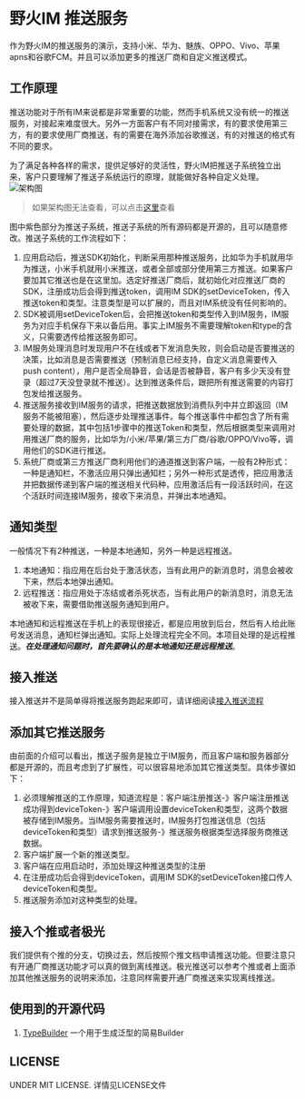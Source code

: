 # 野火IM 推送服务
作为野火IM的推送服务的演示，支持小米、华为、魅族、OPPO、Vivo、苹果apns和谷歌FCM。并且可以添加更多的推送厂商和自定义推送模式。

## 工作原理
推送功能对于所有IM来说都是非常重要的功能，然而手机系统又没有统一的推送服务，对接起来难度很大。另外一方面客户有不同对接需求，有的要求使用第三方，有的要求使用厂商推送，有的需要在海外添加谷歌推送，有的对推送的格式有不同的要求。

为了满足各种各样的需求，提供足够好的灵活性，野火IM把推送子系统独立出来，客户只要理解了推送子系统运行的原理，就能做好各种自定义处理。
![架构图](https://docs.wildfirechat.cn/architecture/wildfire_architecture.png)
> 如果架构图无法查看，可以点击[这里](https://docs.wildfirechat.cn/architecture/wildfire_architecture.png)查看

图中紫色部分为推送子系统，推送子系统的所有源码都是开源的，且可以随意修改。推送子系统的工作流程如下：
1. 应用启动后，推送SDK初始化，判断采用那种推送服务，比如华为手机就用华为推送，小米手机就用小米推送，或者全部或部分使用第三方推送。如果客户要加其它推送也是在这里加。选定好推送厂商后，就初始化对应推送厂商的SDK，注册成功后会得到推送token，调用IM SDK的setDeviceToken，传入推送token和类型。注意类型是可以扩展的，而且对IM系统没有任何影响的。
2. SDK被调用setDeviceToken后，会把推送token和类型传入到IM服务，IM服务为对应手机保存下来以备后用。事实上IM服务不需要理解token和type的含义，只需要透传给推送服务即可。
3. IM服务处理消息时发现用户不在线或者下发消息失败，则会启动是否要推送的决策，比如消息是否需要推送（预制消息已经支持，自定义消息需要传入push content），用户是否全局静音，会话是否被静音，客户有多少天没有登录（超过7天没登录就不推送）。达到推送条件后，跟把所有推送需要的内容打包发给推送服务。
4. 推送服务接收到IM服务的请求，把推送数据放到消费队列中并立即返回（IM服务不能被阻塞），然后逐步处理推送事件。每个推送事件中都包含了所有需要处理的数据，其中包括1步骤中的推送Token和类型，然后根据类型来调用对用推送厂商的服务，比如华为/小米/苹果/第三方厂商/谷歌/OPPO/Vivo等，调用他们的SDK进行推送。
5. 系统厂商或第三方推送厂商利用他们的通道推送到客户端，一般有2种形式：一种是通知栏，不激活应用只弹出通知栏；另外一种形式是透传，把应用激活并把数据传递到客户端的推送相关代码种，应用激活后有一段活跃时间，在这个活跃时间连接IM服务，接收下来消息，并弹出本地通知。

## 通知类型
一般情况下有2种推送，一种是本地通知，另外一种是远程推送。
1. 本地通知：指应用在后台处于激活状态，当有此用户的新消息时，消息会被收下来，然后本地弹出通知。
2. 远程推送：指应用处于冻结或者杀死状态，当有此用户的新消息时，消息无法被收下来，需要借助推送服务通知到用户。

本地通知和远程推送在手机上的表现很接近，都是应用放到后台，然后有人给此账号发送消息，通知栏弹出通知。实际上处理流程完全不同。本项目处理的是远程推送。***在处理通知问题时，首先要确认的是本地通知还是远程推送***。

## 接入推送
接入推送并不是简单得将推送服务跑起来即可，请详细阅读[接入推送流程](./push.md)

## 添加其它推送服务
由前面的介绍可以看出，推送子服务是独立于IM服务，而且客户端和服务器部分都是开源的，而且考虑到了扩展性，可以很容易地添加其它推送类型。具体步骤如下：
1. 必须理解推送的工作原理，知道流程是：客户端注册推送-》客户端注册推送成功得到deviceToken-》客户端调用设置deviceToken和类型，这两个数据被存储到IM服务。当IM服务需要推送时，IM服务打包推送信息（包括deviceToken和类型）请求到推送服务-》推送服务根据类型选择服务商推送数据。
2. 客户端扩展一个新的推送类型。
3. 客户端在应用启动时，添加处理这种推送类型的注册
4. 在注册成功后会得到deviceToken，调用IM SDK的setDeviceToken接口传人deviceToken和类型。
5. 推送服务添加对这种类型的处理。

## 接入个推或者极光
我们提供有个推的分支，切换过去，然后按照个推文档申请推送功能。但要注意只有开通厂商推送功能才可以真的做到离线推送。极光推送可以参考个推或者上面添加其他推送服务的说明来添加，注意同样需要开通厂商推送来实现离线推送。

## 使用到的开源代码
1. [TypeBuilder](https://github.com/ikidou/TypeBuilder) 一个用于生成泛型的简易Builder

## LICENSE
UNDER MIT LICENSE. 详情见LICENSE文件
